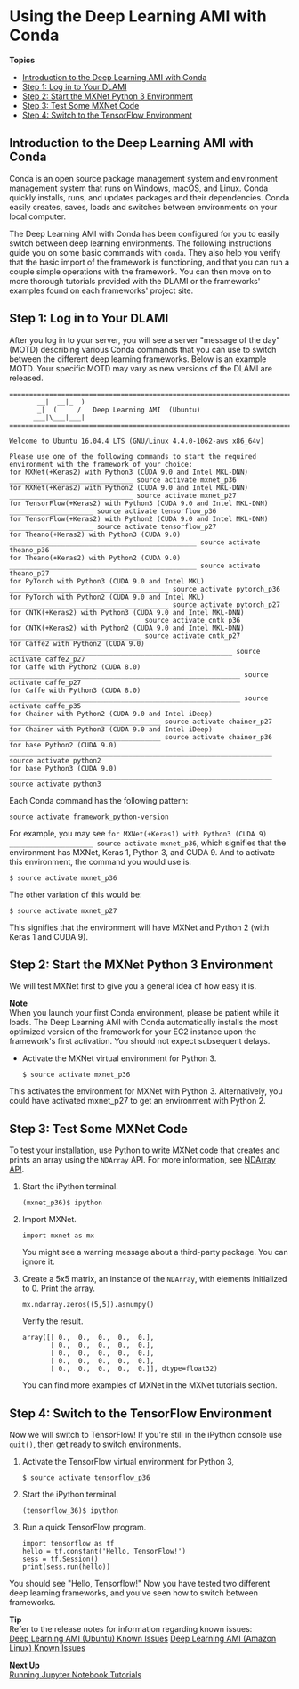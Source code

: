 # Using the Deep Learning AMI with Conda<a name="tutorial-conda"></a>

**Topics**
+ [Introduction to the Deep Learning AMI with Conda](#tutorial-conda-overview)
+ [Step 1: Log in to Your DLAMI](#tutorial-conda-login)
+ [Step 2: Start the MXNet Python 3 Environment](#tutorial-conda-switch-mxnet)
+ [Step 3: Test Some MXNet Code](#tutorial-conda-test-mxnet)
+ [Step 4: Switch to the TensorFlow Environment](#tutorial-conda-switch-tf)

## Introduction to the Deep Learning AMI with Conda<a name="tutorial-conda-overview"></a>

Conda is an open source package management system and environment management system that runs on Windows, macOS, and Linux\. Conda quickly installs, runs, and updates packages and their dependencies\. Conda easily creates, saves, loads and switches between environments on your local computer\.

The Deep Learning AMI with Conda has been configured for you to easily switch between deep learning environments\. The following instructions guide you on some basic commands with `conda`\. They also help you verify that the basic import of the framework is functioning, and that you can run a couple simple operations with the framework\. You can then move on to more thorough tutorials provided with the DLAMI or the frameworks' examples found on each frameworks' project site\.

## Step 1: Log in to Your DLAMI<a name="tutorial-conda-login"></a>

After you log in to your server, you will see a server "message of the day" \(MOTD\) describing various Conda commands that you can use to switch between the different deep learning frameworks\. Below is an example MOTD\. Your specific MOTD may vary as new versions of the DLAMI are released\.

```
=============================================================================
       __|  __|_  )
       _|  (     /   Deep Learning AMI  (Ubuntu)
      ___|\___|___|
=============================================================================

Welcome to Ubuntu 16.04.4 LTS (GNU/Linux 4.4.0-1062-aws x86_64v)

Please use one of the following commands to start the required environment with the framework of your choice:
for MXNet(+Keras2) with Python3 (CUDA 9.0 and Intel MKL-DNN) _______________________________ source activate mxnet_p36
for MXNet(+Keras2) with Python2 (CUDA 9.0 and Intel MKL-DNN) _______________________________ source activate mxnet_p27
for TensorFlow(+Keras2) with Python3 (CUDA 9.0 and Intel MKL-DNN) _____________________ source activate tensorflow_p36
for TensorFlow(+Keras2) with Python2 (CUDA 9.0 and Intel MKL-DNN) _____________________ source activate tensorflow_p27
for Theano(+Keras2) with Python3 (CUDA 9.0) _______________________________________________ source activate theano_p36
for Theano(+Keras2) with Python2 (CUDA 9.0) _______________________________________________ source activate theano_p27
for PyTorch with Python3 (CUDA 9.0 and Intel MKL) ________________________________________ source activate pytorch_p36
for PyTorch with Python2 (CUDA 9.0 and Intel MKL) ________________________________________ source activate pytorch_p27
for CNTK(+Keras2) with Python3 (CUDA 9.0 and Intel MKL-DNN) _________________________________ source activate cntk_p36
for CNTK(+Keras2) with Python2 (CUDA 9.0 and Intel MKL-DNN) _________________________________ source activate cntk_p27
for Caffe2 with Python2 (CUDA 9.0) ________________________________________________________ source activate caffe2_p27
for Caffe with Python2 (CUDA 8.0) __________________________________________________________ source activate caffe_p27
for Caffe with Python3 (CUDA 8.0) __________________________________________________________ source activate caffe_p35
for Chainer with Python2 (CUDA 9.0 and Intel iDeep) ______________________________________ source activate chainer_p27
for Chainer with Python3 (CUDA 9.0 and Intel iDeep) ______________________________________ source activate chainer_p36
for base Python2 (CUDA 9.0) __________________________________________________________________ source activate python2
for base Python3 (CUDA 9.0) __________________________________________________________________ source activate python3
```

Each Conda command has the following pattern:

`source activate framework_python-version`

For example, you may see `for MXNet(+Keras1) with Python3 (CUDA 9) _____________________ source activate mxnet_p36`, which signifies that the environment has MXNet, Keras 1, Python 3, and CUDA 9\. And to activate this environment, the command you would use is:

```
$ source activate mxnet_p36
```

The other variation of this would be:

```
$ source activate mxnet_p27
```

This signifies that the environment will have MXNet and Python 2 \(with Keras 1 and CUDA 9\)\.

## Step 2: Start the MXNet Python 3 Environment<a name="tutorial-conda-switch-mxnet"></a>

We will test MXNet first to give you a general idea of how easy it is\.

**Note**  
When you launch your first Conda environment, please be patient while it loads\. The Deep Learning AMI with Conda automatically installs the most optimized version of the framework for your EC2 instance upon the framework's first activation\. You should not expect subsequent delays\.
+ Activate the MXNet virtual environment for Python 3\.

  ```
  $ source activate mxnet_p36
  ```

This activates the environment for MXNet with Python 3\. Alternatively, you could have activated mxnet\_p27 to get an environment with Python 2\.

## Step 3: Test Some MXNet Code<a name="tutorial-conda-test-mxnet"></a>

To test your installation, use Python to write MXNet code that creates and prints an array using the `NDArray` API\. For more information, see [NDArray API](https://mxnet.incubator.apache.org/api/python/ndarray/ndarray.html)\.

1. Start the iPython terminal\.

   ```
   (mxnet_p36)$ ipython
   ```

1. Import MXNet\.

   ```
   import mxnet as mx
   ```

   You might see a warning message about a third\-party package\. You can ignore it\.

1. Create a 5x5 matrix, an instance of the `NDArray`, with elements initialized to 0\. Print the array\.

   ```
   mx.ndarray.zeros((5,5)).asnumpy()
   ```

   Verify the result\.

   ```
   array([[ 0.,  0.,  0.,  0.,  0.],
          [ 0.,  0.,  0.,  0.,  0.],
          [ 0.,  0.,  0.,  0.,  0.],
          [ 0.,  0.,  0.,  0.,  0.],
          [ 0.,  0.,  0.,  0.,  0.]], dtype=float32)
   ```

   You can find more examples of MXNet in the MXNet tutorials section\.

## Step 4: Switch to the TensorFlow Environment<a name="tutorial-conda-switch-tf"></a>

Now we will switch to TensorFlow\! If you're still in the iPython console use `quit()`, then get ready to switch environments\.

1. Activate the TensorFlow virtual environment for Python 3,

   ```
   $ source activate tensorflow_p36
   ```

1. Start the iPython terminal\.

   ```
   (tensorflow_36)$ ipython
   ```

1. Run a quick TensorFlow program\.

   ```
   import tensorflow as tf
   hello = tf.constant('Hello, TensorFlow!')
   sess = tf.Session()
   print(sess.run(hello))
   ```

You should see "Hello, Tensorflow\!" Now you have tested two different deep learning frameworks, and you've seen how to switch between frameworks\.

**Tip**  
Refer to the release notes for information regarding known issues:  
[Deep Learning AMI \(Ubuntu\) Known Issues](CONDA_UBUNTU1.md#CONDA_UBUNTU1-known-issues)
[Deep Learning AMI \(Amazon Linux\) Known Issues](CONDA_AML1.md#CONDA_AML1-known-issues)

**Next Up**  
[Running Jupyter Notebook Tutorials](tutorial-jupyter.md)